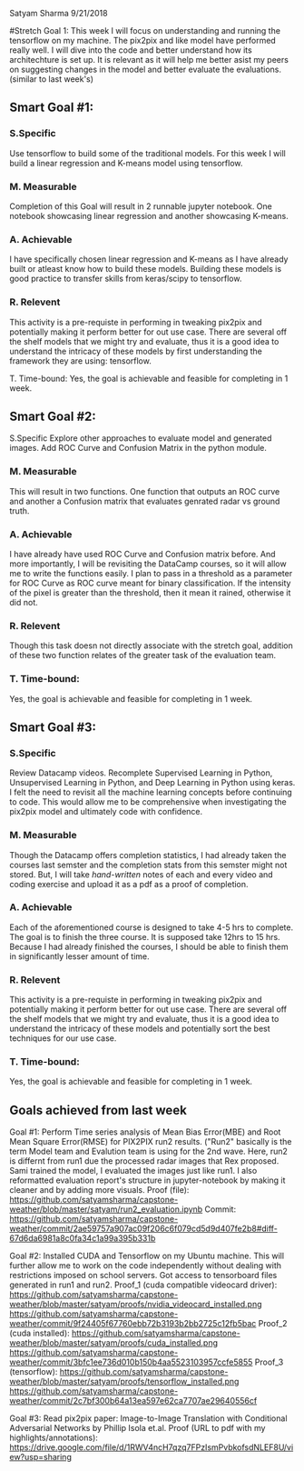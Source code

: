 Satyam Sharma
9/21/2018


#Stretch Goal 1:
This week I will focus on understanding and running the tensorflow on my machine. The pix2pix and like model have performed really well. I will dive into the code and better understand how its architechture is set up. It is relevant as it will help me better asist my peers on suggesting changes in the model and better evaluate the evaluations. (similar to last week's)


## Smart Goal #1:
### S.Specific
Use tensorflow to build some of the traditional models. For this week I will build a linear regression and K-means model using tensorflow.

### M. Measurable
Completion of this Goal will result in 2 runnable jupyter notebook. One notebook showcasing linear regression and another showcasing K-means.

### A. Achievable
I have specifically chosen linear regression and K-means as I have already built or atleast know how to build these models. Building these models is good practice to transfer skills from keras/scipy to tensorflow.

### R. Relevent
This activity is a pre-requiste in performing in tweaking pix2pix and potentially making it perform better for out use case. There are several off the shelf models that we might try and evaluate, thus it is a good idea to understand the intricacy of these models by first understanding the framework they are using: tensorflow.

T. Time-bound:
Yes, the goal is achievable and feasible for completing in 1 week. 


## Smart Goal #2:
S.Specific
Explore other approaches to evaluate model and generated images. Add ROC Curve and Confusion Matrix in the python module.

### M. Measurable
This will result in two functions. One function that outputs an ROC curve and another a Confusion matrix that evaluates genrated radar vs ground truth.

### A. Achievable
I have already have used ROC Curve and Confusion matrix before. And more importantly, I will be revisiting the DataCamp courses, so it will allow me to write the functions easily. I plan to pass in a threshold as a parameter for ROC Curve as ROC curve meant for binary classification. If the intensity of the pixel is greater than the threshold, then it mean it rained, otherwise it did not.

### R. Relevent
Though this task doesn not directly associate with the stretch goal, addition of these two function relates of the greater task of the evaluation team.

### T. Time-bound:
Yes, the goal is achievable and feasible for completing in 1 week. 


## Smart Goal #3:
### S.Specific
Review Datacamp videos. Recomplete Supervised Learning in Python, Unsupervised Learning in Python, and Deep Learning in Python using keras. I felt the need to revisit all the machine learning concepts before continuing to code. This would allow me to be comprehensive when investigating the pix2pix model and ultimately code with confidence. 

### M. Measurable
Though the Datacamp offers completion statistics, I had already taken the courses last semster and the completion stats from this semster might not stored. But, I will take *hand-written* notes of each and every video and coding exercise and upload it as a pdf as a proof of completion. 

### A. Achievable
Each of the aforementioned course is designed to take 4-5 hrs to complete. The goal is to finish the three course. It is supposed take 12hrs to 15 hrs. Because I had already finished the courses, I should be able to finish them in significantly lesser amount of time.

### R. Relevent
This activity is a pre-requiste in performing in tweaking pix2pix and potentially making it perform better for out use case. There are several off the shelf models that we might try and evaluate, thus it is a good idea to understand the intricacy of these models and potentially sort the best techniques for our use case. 

### T. Time-bound:
Yes, the goal is achievable and feasible for completing in 1 week. 


## Goals achieved from last week
Goal #1:
Perform Time series analysis of Mean Bias Error(MBE) and Root Mean Square Error(RMSE) for PIX2PIX run2 results. ("Run2" basically is the term Model team and Evalution team is using for the 2nd wave. Here, run2 is differnt from run1 due the processed radar images that Rex proposed. Sami trained the model, I evaluated the images just like run1. I also reformatted evaluation report's structure in jupyter-notebook by making it cleaner and by adding more visuals.
Proof (file): https://github.com/satyamsharma/capstone-weather/blob/master/satyam/run2_evaluation.ipynb
Commit: https://github.com/satyamsharma/capstone-weather/commit/2ae59757a907ac09f206c6f079cd5d9d407fe2b8#diff-67d6da6981a8c0fa34c1a99a395b331b

Goal #2:
Installed CUDA and Tensorflow on my Ubuntu machine. This will further allow me to work on the code independently without dealing with restrictions imposed on school servers. Got access to tensorboard files generated in run1 and run2.
Proof_1 (cuda compatible videocard driver): https://github.com/satyamsharma/capstone-weather/blob/master/satyam/proofs/nvidia_videocard_installed.png
https://github.com/satyamsharma/capstone-weather/commit/9f24405f67760ebb72b3193b2bb2725c12fb5bac
Proof_2 (cuda installed): https://github.com/satyamsharma/capstone-weather/blob/master/satyam/proofs/cuda_installed.png
https://github.com/satyamsharma/capstone-weather/commit/3bfc1ee736d010b150b4aa5523103957ccfe5855
Proof_3 (tensorflow): https://github.com/satyamsharma/capstone-weather/blob/master/satyam/proofs/tensorflow_installed.png
https://github.com/satyamsharma/capstone-weather/commit/2c7bf300b64a13ea597e62ca7707ae29640556cf

Goal #3:
Read pix2pix paper: Image-to-Image Translation with Conditional Adversarial Networks by Phillip Isola et.al.
Proof (URL to pdf with my highlights/annotations):  https://drive.google.com/file/d/1RWV4ncH7qzq7FPzIsmPvbkofsdNLEF8U/view?usp=sharing

